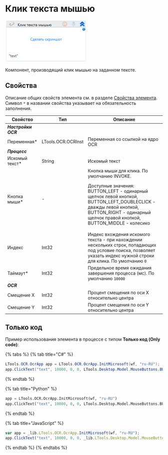 # Клик текста мышью

![](<../../../.gitbook/assets/image (416).png>)

Компонент, производящий клик мышью на заданном тексте.

## Свойства
Описание общих свойств элемента см. в разделе [Свойства элемента](https://docs.primo-rpa.ru/primo-rpa/primo-studio/process/elements#svoistva-elementa).\
Символ `*` в названии свойства указывает на обязательность заполнения.

| Свойство        | Тип                | Описание                                           |
| --------------- | ------------------ | -------------------------------------------------- |
| ***Настройки OCR*** | | |
| Переменная\*    | LTools.OCR.OCRInst | Переменная со ссылкой на ядро OCR                  |
| ***Процесс*** | | |
| Искомый текст\* | String             | Искомый текст                                      |
| Кнопка мыши\*   | -                  | Кнопка мыши для клика. По умолчанию INVOKE. <p>Доступные значения: BUTTON_LEFT - одинарный щелчок левой кнопкой, BUTTON_LEFT_DOUBLECLICK - дважды левой кнопкой, BUTTON_RIGHT - одинарный щелчок правой кнопкой, BUTTON_MIDDLE - колесико</p> |
| Индекс          | Int32              | Индекс вхождения искомого текста - при нахождении нескольких строк, попадающих под условие поиска, позволяет указать индекс нужной строки для клика. По умолчанию `0` |
| Таймаут\*       | Int32              | Предельное время ожидания завершения процесса (мс). По умолчанию `10000` |
| ***OCR*** | | |
| Смещение X      | Int32              | Процент смещения по оси X относительно центра      |
| Смещение Y      | Int32              | Процент смещения по оси Y относительно центра      |

## Только код
Пример использования элемента в процессе с типом **Только код (Only code)**:

{% tabs %}
{% tab title="C#" %}
```csharp
LTools.OCR.OcrApp app = LTools.OCR.OcrApp.InitMicrosoft(wf, "ru-RU");
app.ClickText("text", 10000, 0, 0, LTools.Desktop.Model.MouseButtons.BUTTON_LEFT);
```
{% endtab %}

{% tab title="Python" %}
```python
app = LTools.OCR.OcrApp.InitMicrosoft(wf, "ru-RU")
app.ClickText("text", 10000, 0, 0, LTools.Desktop.Model.MouseButtons.BUTTON_LEFT)
```
{% endtab %}

{% tab title="JavaScript" %}
```javascript
var app = _lib.LTools.OCR.OcrApp.InitMicrosoft(wf, "ru-RU");
app.ClickText("text", 10000, 0, 0, _lib.LTools.Desktop.Model.MouseButtons.BUTTON_LEFT);
```
{% endtab %}
{% endtabs %}

